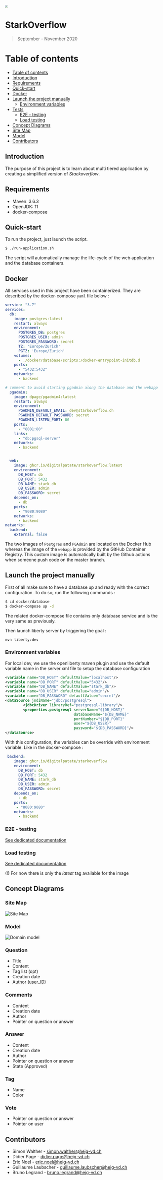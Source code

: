 

<img src="pictures/Readme_gh.png" style="zoom:50%;" />

# **StarkOverflow**

> September - November 2020

Table of contents
=================

   * [Table of contents](#table-of-contents)
   * [Introduction](#Introduction)
   * [Requirements](#Requirements)
   * [Quick-start](#Quick-start)
   * [Docker](#Docker)
* [Launch the project manually](#Launch-the-project-manually)
     * [Environment variables](#Environment-variables)
* [Tests](#tests)
  * [E2E - testing](#E2E---testing)
  * [Load testing](Load-testing)
*  [Concept Diagrams](Concept-Diagrams)
  * [Site Map](#Site-Map)
  * [Model](#Model)
* [Contributors](#Contributors)

## Introduction

The purpose of this project is to learn about multi tiered application by creating a simplified version of _Stackoverflow_.



## Requirements

- Maven: 3.6.3
- OpenJDK: 11
- docker-compose



## Quick-start



To run the project, just launch the script.

```bash
$ ./run-application.sh
```

The script will automatically manage the life-cycle of the web application and the database containers.

## Docker

 All services used in this project have been containerized. They are described by the docker-compose `yaml` file below :

```yaml
version: "3.7"
services:
  db:
    image: postgres:latest
    restart: always
    environment:
      POSTGRES_DB: postgres
      POSTGRES_USER: admin
      POSTGRES_PASSWORD: secret
      TZ: 'Europe/Zurich'
      PGTZ: 'Europe/Zurich'
    volumes:
      - ./docker/database/scripts:/docker-entrypoint-initdb.d
    ports:
      - "5432:5432"
    networks:
      - backend

# comment to avoid starting pgadmin along the database and the webapp
  pgadmin:
    image: dpage/pgadmin4:latest
    restart: always
    environment:
      PGADMIN_DEFAULT_EMAIL: dev@starkoverflow.ch
      PGADMIN_DEFAULT_PASSWORD: secret
      PGADMIN_LISTEN_PORT: 80
    ports:
      - "8081:80"
    links:
      - "db:pgsql-server"
    networks:
      - backend


  web:
    image: ghcr.io/digitalpatate/starkoverflow:latest
    environment:
      DB_HOST: db
      DB_PORT: 5432
      DB_NAME: stark_db
      DB_USER: admin
      DB_PASSWORD: secret
    depends_on:
      - db
    ports:
      - "9080:9080"
    networks:
      - backend
networks:
  backend:
    external: false

```

The two images of `Postgres` and `PGAdmin` are located on the Docker Hub whereas the image of the `webapp` is provided by the GitHub Container Registry.  This custom image is automatically built by the Github actions when someone push code on the master branch.

## Launch the project manually 

First of all make sure to have a database up and ready with the correct configuration. To do so, run the following commands :

```bash
$ cd docker/database
$ docker-compose up -d
```

The related docker-compose file contains only database service and is the very same as previously.

Then launch liberty server by triggering the goal :

```bash
mvn liberty:dev
```

### Environment variables

For local dev, we use the openliberty maven plugin and use the default variable name in the server.xml file to setup the database configuration

```xml
<variable name="DB_HOST" defaultValue="localhost"/>
<variable name="DB_PORT" defaultValue="5432"/>
<variable name="DB_NAME" defaultValue="stark_db"/>
<variable name="DB_USER" defaultValue="admin"/>
<variable name="DB_PASSWORD" defaultValue="secret"/>
<dataSource jndiName="jdbc/postgresql">
        <jdbcDriver libraryRef="postgresql-library"/>
        <properties.postgresql serverName="${DB_HOST}"
                               databaseName="${DB_NAME}"
                               portNumber="${DB_PORT}"
                               user="${DB_USER}"
                               password="${DB_PASSWORD}"/>
</dataSource>
```

With this configuration, the variables can be override with environment variable. Like in the docker-compose :

```yaml
 backend:
    image: ghcr.io/digitalpatate/starkoverflow
    environment:
      DB_HOST: db
      DB_PORT: 5432
      DB_NAME: stark_db
      DB_USER: admin
      DB_PASSWORD: secret
    depends_on:
      - db
    ports:
     - "8080:9080"
    networks:
      - backend
```



### E2E - testing

[See dedicated documentation ](./e2e/README.md)


### Load testing

[See dedicated documentation ](./loadTests/README.md)

(!) For now there is only the _latest_ tag available for the image





## Concept Diagrams

### Site Map

![Site Map](pictures/StarkOverFlow_sitemap.png)

 ###  Model

![Domain model](./pictures/domaine-model.png)

### Question

- Title
- Content
- Tag list (opt)
- Creation date
- Author (user_ID)

### Comments

- Content 
- Creation date
- Author
- Pointer on question or answer

### Answer

- Content 
- Creation date
- Author
- Pointer on question or answer
- State (Approved)

### Tag

- Name 
- Color

### Vote

- Pointer on question or answer
- Pointer on user

## Contributors

- Simon Walther - simon.walther@heig-vd.ch
- Didier Page - didier.page@heig-vd.ch
- Eric Noel - eric.noel@heig-vd.ch
- Guillaume Laubscher -  guillaume.laubscher@heig-vd.ch
- Bruno Legrand - bruno.legrand@heig-vd.ch